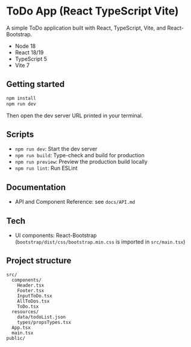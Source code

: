 

 # ToDo App (React   TypeScript   Vite)
 
 A simple ToDo application built with React, TypeScript, Vite, and React-Bootstrap.
 
 - Node 18 
 - React 18/19
 - TypeScript 5
 - Vite 7
 
 ## Getting started
 
 ```bash
 npm install
 npm run dev
 ```
 
 Then open the dev server URL printed in your terminal.
 
 ## Scripts
 - `npm run dev`: Start the dev server
 - `npm run build`: Type-check and build for production
 - `npm run preview`: Preview the production build locally
 - `npm run lint`: Run ESLint
 
 ## Documentation
 - API and Component Reference: see `docs/API.md`
 
 ## Tech
 - UI components: React-Bootstrap (`bootstrap/dist/css/bootstrap.min.css` is imported in `src/main.tsx`)
 
 ## Project structure
 ```
 src/
   components/
     Header.tsx
     Footer.tsx
     InputToDo.tsx
     AllToDos.tsx
     ToDo.tsx
   resources/
     data/todoList.json
     types/propsTypes.tsx
   App.tsx
   main.tsx
 public/
 ```
 
